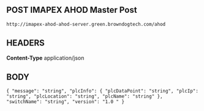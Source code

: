## POST IMAPEX AHOD Master Post 

`http://imapex-ahod-ahod-server.green.browndogtech.com/ahod`

## HEADERS
**Content-Type**        application/json

## BODY
`
{
  "message": "string",
  "plcInfo": {
    "plcDataPoint": "string",
    "plcIp": "string",
    "plcLocation": "string",
    "plcName": "string"
  },
  "switchName": "string",
  "version": "1.0 "
}
`